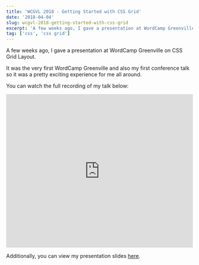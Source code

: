 ```yaml
---
title: 'WCGVL 2018 - Getting Started with CSS Grid'
date: '2018-04-04'
slug: wcgvl-2018-getting-started-with-css-grid
excerpt: 'A few weeks ago, I gave a presentation at WordCamp Greenville on CSS Grid Layout.'
tag: ['css', 'css grid']
---
```


A few weeks ago, I gave a presentation at WordCamp Greenville on CSS Grid Layout.

It was the very first WordCamp Greenville and also my first conference talk so it was a pretty exciting experience for me all around.

You can watch the full recording of my talk below:

<iframe allowfullscreen="" frameborder="0" height="415" src="https://video.wordpress.com/embed/kos3pJws?hd=1" title="Dan Robert: Getting Started with CSS Grid" width="100%"></iframe><script src="https://v0.wordpress.com/js/next/videopress-iframe.js?m=1435166243"></script>

Additionally, you can view my presentation slides [here](https://danielwrobert.github.io/getting-started-with-css-grid/).
